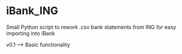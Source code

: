 iBank_ING
=========

Small Python script to rework .csv bank statements from ING for easy importing into iBank

v0.1 --> Basic functionality
